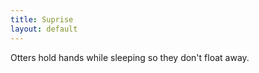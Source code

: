 ```yaml
---
title: Suprise
layout: default
---
```


Otters hold hands while sleeping so they don't float away. <i class="fa-solid fa-otter">